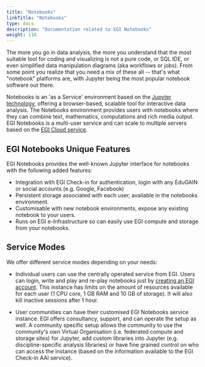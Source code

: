 ```yaml
---
title: "Notebooks"
linkTitle: "Notebooks"
type: docs
description: "Documentation related to EGI Notebooks"
weight: 110
---
```


The more you go in data analysis, the more you understand that the most suitable
tool for coding and visualizing is not a pure code, or SQL IDE, or even
simplified data manipulation diagrams (aka workflows or jobs). From some point
you realize that you need a mix of these all -- that's what "notebook" platforms
are, with Jupyter being the most popular notebook software out there.

Notebooks is an \'as a Service\' environment based on the
[Jupyter technology](http://jupyter.org/), offering a browser-based, scalable
tool for interactive data analysis. The Notebooks environment provides users
with notebooks where they can combine text, mathematics, computations and rich
media output. EGI Notebooks is a multi-user service and can scale to multiple
servers based on the
[EGI Cloud service](https://www.egi.eu/services/cloud-compute/).

## EGI Notebooks Unique Features

EGI Notebooks provides the well-known Jupyter interface for notebooks with the
following added features:

- Integration with EGI Check-in for authentication, login with any EduGAIN or
  social accounts (e.g. Google, Facebook)
- Persistent storage associated with each user, available in the notebooks
  environment.
- Customisable with new notebook environments, expose any existing notebook to
  your users.
- Runs on EGI e-Infrastructure so can easily use EGI compute and storage from
  your notebooks.

## Service Modes

We offer different service modes depending on your needs:

- Individual users can use the centrally operated service from EGI. Users can
  login, write and play and re-play notebooks just by
  [creating an EGI account](../check-in/signup). This instance has limits on the
  amount of resources available for each user (1 CPU core, 1 GB RAM and 10 GB of
  storage). It will also kill inactive sessions after 1 hour.

- User communities can have their customised EGI Notebooks service instance. EGI
  offers consultancy, support, and can operate the setup as well. A community
  specific setup allows the community to use the community\'s own Virtual
  Organisation (i.e. federated compute and storage sites) for Jupyter, add
  custom libraries into Jupyter (e.g. discipline-specific analysis libraries) or
  have fine grained control on who can access the instance (based on the
  information available to the EGI Check-in AAI service).
